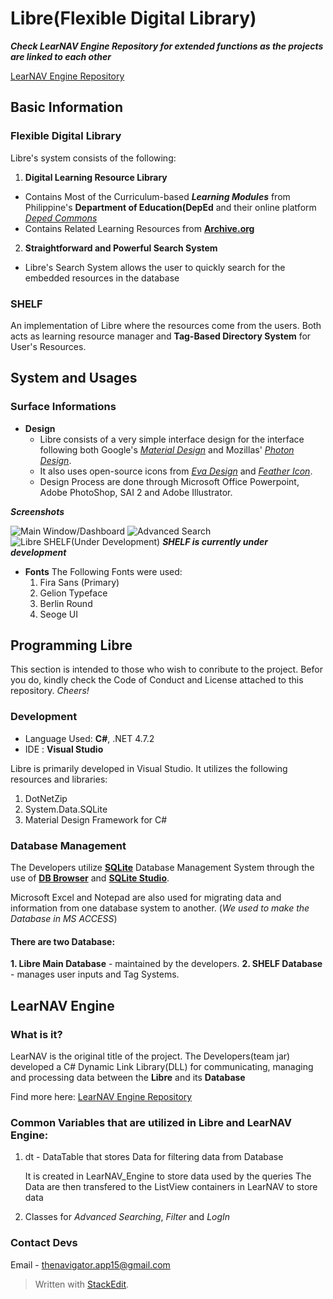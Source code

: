 # **Libre(Flexible Digital Library)**
***Check LearNAV Engine Repository for extended functions as the projects are linked to each other***

[LearNAV Engine Repository](https://github.com/the-navigator/LearNAV-Engine-MySQL)
## Basic Information
### Flexible Digital Library
Libre's system consists of the following:
1. **Digital Learning Resource Library**
- Contains Most of the Curriculum-based ***Learning Modules*** from Philippine's **Department of Education(DepEd** and their online platform [*Deped Commons*](commons.deped.gov.ph)
- Contains Related Learning Resources from [**Archive.org**](archive.org)

2. **Straightforward and Powerful Search System**
- Libre's Search System allows the user to quickly search for the embedded resources in the database
### **SHELF**
An implementation of Libre where the resources come from the users.  Both acts as learning  resource manager and **Tag-Based Directory System** for User's Resources. 
## System and Usages
###  Surface Informations
- **Design**
	- Libre consists of a very simple interface design for the interface following both Google's [*Material Design*](https://material.io) and Mozillas' [*Photon Design*](https://design.firefox.com).
	- It also uses open-source icons from [*Eva Design*](https://eva.design) and [*Feather Icon*](https://feathericons.com).
	- Design Process are done through Microsoft Office Powerpoint, Adobe PhotoShop, SAI 2 and Adobe Illustrator.
	
***Screenshots***



![Main Window/Dashboard](https://i.postimg.cc/J41fm4sk/main.png)
![Advanced Search](https://i.postimg.cc/dV3gkHmQ/advance-search.png)
![Libre SHELF(Under Development)](https://i.postimg.cc/5NnZtdzk/shelf.png)
***SHELF is currently under development***

- **Fonts**
	The Following Fonts were used:
	1. Fira Sans (Primary)
	2. Gelion Typeface
	3. Berlin Round
	4. Seoge UI
## Programming Libre
This section is intended to those who wish to conribute to the project. Befor you do, kindly check the Code of Conduct and License attached to this repository. *Cheers!*
### Development
- Language Used: **C#**, .NET 4.7.2
- IDE : **Visual Studio**

Libre is primarily developed in Visual Studio. It utilizes the following resources and libraries:
1. DotNetZip
2. System.Data.SQLite
3. Material Design Framework for C#
### Database Management
The Developers utilize [**SQLite**](https://sqlite.org) Database Management System through the use of [**DB Browser**](https://sqlitebrowser.org) and [**SQLite Studio**](https://github.com/pawelsalawa/sqlitestudio/tree/master/SQLiteStudio3/coreSQLiteStudio).

Microsoft Excel and Notepad are also used for migrating data and information from one database system to another. (*We used to make the Database in MS ACCESS*)

#### There are two Database:
**1. Libre Main Database** - maintained by the developers.
**2. SHELF Database** - manages user inputs and Tag Systems.

## LearNAV Engine
### What is it?
LearNAV is the original title of the project. The Developers(team jar) developed a C# Dynamic Link Library(DLL) for communicating, managing and processing data between the **Libre** and its **Database**

Find more here:
[LearNAV Engine Repository](https://github.com/the-navigator/LearNAV-Engine-MySQL)

### Common Variables that are utilized in Libre and LearNAV Engine:

1. dt - DataTable that stores Data for filtering data from Database

	  It is created in LearNAV_Engine to store data used by the queries
  The Data are then transfered to the ListView containers in LearNAV to store data

2. Classes for *Advanced Searching*, *Filter* and *LogIn*

### Contact Devs
Email - <thenavigator.app15@gmail.com>



> Written with [StackEdit](https://stackedit.io/).


